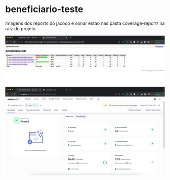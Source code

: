 # beneficiario-teste

Imagens dos reports do jacoco e sonar estao nas pasta coverage-report/ na raiz do projeto

![jacoco-report.png](coverage-report%2Fjacoco-report.png)
![sonar-report.png](coverage-report%2Fsonar-report.png)